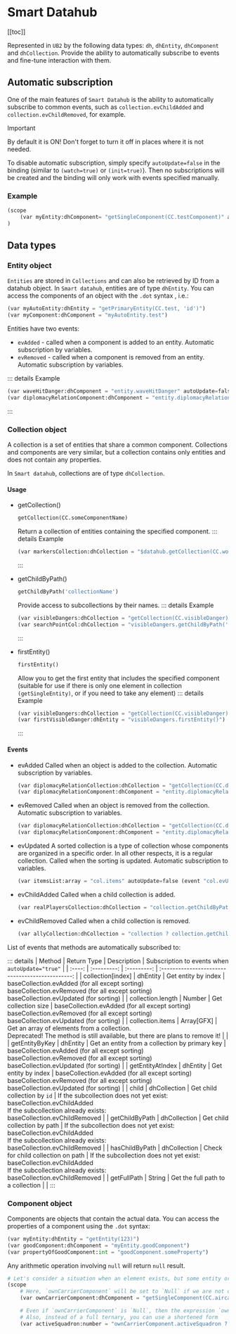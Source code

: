 # Smart Datahub

[[toc]]

Represented in `UB2` by the following data types: `dh`, `dhEntity`, `dhComponent` and `dhCollection`. Provide the ability to automatically subscribe to events and fine-tune interaction with them.

## Automatic subscription

One of the main features of `Smart Datahub` is the ability to automatically subscribe to common events, such as `collection.evChildAdded` and `collection.evChildRemoved`, for example.

> [!IMPORTANT]
> By default it is ON! Don't forget to turn it off in places where it is not needed.

To disable automatic subscription, simply specify `autoUpdate=false` in the binding (similar to `(watch=true)` or `(init=true)`). Then no subscriptions will be created and the binding will only work with events specified manually.

### Example

```python
(scope
    (var myEntity:dhComponent= "getSingleComponent(CC.testComponent)" autoUpdate=false)
)
```

## Data types

### Entity object

`Entities` are stored in `Collections` and can also be retrieved by ID from a datahub object. In `Smart datahub`, entities are of type `dhEntity`. You can access the components of an object with the `.dot` syntax , i.e.:

```python
(var myAutoEntity:dhEntity = "getPrimaryEntity(CC.test, 'id')")
(var myComponent:dhComponent = "myAutoEntity.test")
```

Entities have two events:
- `evAdded` - called when a component is added to an entity. Automatic subscription by variables.
- `evRemoved` - called when a component is removed from an entity. Automatic subscription by variables.

::: details Example
```python
(var waveHitDanger:dhComponent = "entity.waveHitDanger" autoUpdate=false (event "entity.evAdded"))
(var diplomacyRelationComponent:dhComponent = "entity.diplomacyRelation" autoUpdate=false (event "entity.evAdded") (event "entity.evRemoved"))
```
:::

### Collection object

A collection is a set of entities that share a common component. Collections and components are very similar, but a collection contains only entities and does not contain any properties.

In `Smart datahub`, collections are of type `dhCollection`.

#### Usage

- getCollection()
    ```python
    getCollection(CC.someComponentName)
    ```
    Return a collection of entities containing the specified component.
    ::: details Example
    ```python
    (var markersCollection:dhCollection = "$datahub.getCollection(CC.worldMarker)")
    ```
    :::

- getChildByPath()
    ```python
    getChildByPath('collectionName')
    ```
    Provide access to subcollections by their names.
    ::: details Example
    ```python
    (var visibleDangers:dhCollection = "getCollection(CC.visibleDanger)")
    (var searchPointCol:dhCollection = "visibleDangers.getChildByPath('submarineSearchPoints')")
    ```
    :::

- firstEntity()
    ```python
    firstEntity()
    ```
    Allow you to get the first entity that includes the specified component (suitable for use if there is only one element in collection `(getSingleEntity)`, or if you need to take any element)
    ::: details Example
    ```python
    (var visibleDangers:dhCollection = "getCollection(CC.visibleDanger)")
    (var firstVisibleDanger:dhEntity = "visibleDangers.firstEntity()")
    ```
    :::

#### Events

- evAdded
    Called when an object is added to the collection. Automatic subscription by variables.
    ```python
    (var diplomacyRelationCollection:dhCollection = "getCollection(CC.diplomacyRelation)")
    (var diplomacyRelationComponent:dhComponent = "entity.diplomacyRelationComponent" autoUpdate=false (event "diplomacyRelationCollection.evAdded"))
    ```

- evRemoved
    Called when an object is removed from the collection. Automatic subscription to variables.
    ```python
    (var diplomacyRelationCollection:dhCollection = "getCollection(CC.diplomacyRelation)")
    (var diplomacyRelationComponent:dhComponent = "entity.diplomacyRelation" autoUpdate=false (event "diplomacyRelationCollection.evAdded") (event "diplomacyRelationCollection.evRemoved"))
    ```

- evUpdated
    A sorted collection is a type of collection whose components are organized in a specific order. In all other respects, it is a regular collection. Called when the sorting is updated. Automatic subscription to variables.
    ```python
    (var itemsList:array = "col.items" autoUpdate=false (event "col.evUpdated"))
    ```

- evChildAdded
    Called when a child collection is added.
    ```python
    (var realPlayersCollection:dhCollection = "collection.getChildByPath('realPlayers')"  autoUpdate=false(event "collection.evChildAdded") (event "collection.evChildRemoved"))
    ```

- evChildRemoved
    Called when a child collection is removed.
    ```python
    (var allyCollection:dhCollection = "collection ? collection.getChildByPath('team.ally.alive') : null"  autoUpdate=false(event "collection.evChildAdded") (event "collection.evChildRemoved"))
    ```

List of events that methods are automatically subscribed to:

::: details
| Method | Return Type | Description | Subscription to events when `autoUpdate="true"` |
| :----: | :---------: | :---------: | :----------------------------------------------: |
| collection[index] | dhEntity | Get entity by index | baseCollection.evAdded (for all except sorting)<br>baseCollection.evRemoved (for all except sorting)<br>baseCollection.evUpdated (for sorting) |
| collection.length | Number | Get collection size | baseCollection.evAdded (for all except sorting)<br>baseCollection.evRemoved (for all except sorting)<br>baseCollection.evUpdated (for sorting) |
| collection.items | Array[GFX] | Get an array of elements from a collection.<br>Deprecated! The method is still available, but there are plans to remove it! |  |
| getEntityByKey | dhEntity | Get an entity from a collection by primary key | baseCollection.evAdded (for all except sorting)<br>baseCollection.evRemoved (for all except sorting)<br>baseCollection.evUpdated (for sorting) |
| getEntityAtIndex | dhEntity | Get entity by index | baseCollection.evAdded (for all except sorting)<br>baseCollection.evRemoved (for all except sorting)<br>baseCollection.evUpdated (for sorting) |
| child | dhCollection | Get child collection by `id` | If the subcollection does not yet exist:<br>baseCollection.evСhildAdded<br>If the subcollection already exists:<br>baseCollection.evСhildRemoved |
| getChildByPath | dhCollection | Get child collection by path | If the subcollection does not yet exist:<br>baseCollection.evСhildAdded<br>If the subcollection already exists:<br>baseCollection.evСhildRemoved |
| hasChildByPath | dhCollection | Check for child collection on path | If the subcollection does not yet exist:<br>baseCollection.evСhildAdded<br>If the subcollection already exists:<br>baseCollection.evСhildRemoved |
| getFullPath | String | Get the full path to a collection |  |
:::

### Component object

Components are objects that contain the actual data. You can access the properties of a component using the `.dot` syntax:

```python
(var myEntity:dhEntity = "getEntity(123)")
(var goodComponent:dhComponent = "myEntity.goodComponent")
(var propertyOfGoodComponent:int = "goodComponent.someProperty")
```

Any arithmetic operation involving `null` will return `null` result.

```python
# Let's consider a situation when an element exists, but some entity or component does not.
(scope
    # Here, `ownCarrierComponent` will be set to `Null` if we are not on an aircraft carrier or a hybrid with an air group
    (var ownCarrierComponent:dhComponent = "getSingleComponent(CC.aircarrier)")

    # Even if `ownCarrierComponent` is `Null`, then the expression `ownCarrierComponent.activeSquadron` will also return `Null`
    # Also, instead of a full ternary, you can use a shortened form
    (var activeSquadron:number = "ownCarrierComponent.activeSquadron ?: ActiveSquadron.NONE" (event "ownCarrierComponent.evStateChanged"))
```
